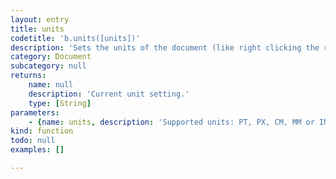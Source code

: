 ```yaml
---
layout: entry
title: units
codetitle: 'b.units([units])'
description: 'Sets the units of the document (like right clicking the rulers). The default units of basil.js are PT.'
category: Document
subcategory: null
returns:
    name: null
    description: 'Current unit setting.'
    type: [String]
parameters:
    - {name: units, description: 'Supported units: PT, PX, CM, MM or IN.', optional: true, type: [String]}
kind: function
todo: null
examples: []

---
```

